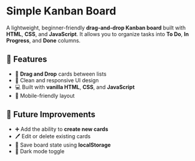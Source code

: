 # Simple Kanban Board
A lightweight, beginner-friendly **drag-and-drop Kanban board** built with **HTML**, **CSS**, and **JavaScript**.
It allows you to organize tasks into **To Do**, **In Progress**, and **Done** columns.

## 🚀 Features
- 📌 **Drag and Drop** cards between lists
- 🎨 Clean and responsive UI design
- 💻 Built with **vanilla HTML**, **CSS**, and **JavaScript**
- 📱 Mobile-friendly layout

## 📌 Future Improvements
- ➕ Add the ability to **create new cards**
- 🖊️ Edit or delete existing cards
- 💾 Save board state using **localStorage**
- 🌙 Dark mode toggle